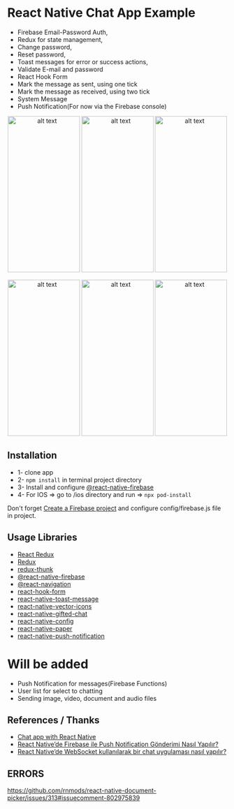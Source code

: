# React Native Chat App Example

- Firebase Email-Password Auth,
- Redux for state management,
- Change password,
- Reset password,
- Toast messages for error or success actions,
- Validate E-mail and password
- React Hook Form
- Mark the message as sent, using one tick
- Mark the message as received, using two tick
- System Message
- Push Notification(For now via the Firebase console)

<p align="center">
    <img src="screenshots/signUp.png" alt="alt text" width="165" height="358">
    <img src="screenshots/signIn.png" alt="alt text"  width="165" height="358">
    <img src="screenshots/resetPassword.png" alt="alt text" width="165" height="358">
</p>
<p align="center">
    <img src="screenshots/addRoom.png" alt="alt text" width="165" height="358">
    <img src="screenshots/roomScreen.png" alt="alt text" width="165" height="358">
    <img src="screenshots/chatScreen.png" alt="alt text" width="165" height="358">
  </p>

## Installation

- 1- clone app
- 2- `npm install` in terminal project directory
- 3- Install and configure [@react-native-firebase](https://rnfirebase.io/#installation)
- 4- For IOS => go to /ios directory and run => `npx pod-install`

Don't forget [Create a Firebase project](https://console.firebase.google.com) and configure config/firebase.js file in project.

## Usage Libraries

- [React Redux](https://github.com/reduxjs/react-redux)
- [Redux](https://github.com/reduxjs/redux)
- [redux-thunk](https://github.com/reduxjs/redux-thunk)
- [@react-native-firebase](https://rnfirebase.io/)
- [@react-navigation](https://reactnavigation.org/)
- [react-hook-form](https://react-hook-form.com/)
- [react-native-toast-message](https://github.com/calintamas/react-native-toast-message#readme)
- [react-native-vector-icons](https://github.com/oblador/react-native-vector-icons)
- [react-native-gifted-chat](https://github.com/FaridSafi/react-native-gifted-chat)
- [react-native-config](https://github.com/luggit/react-native-config)
- [react-native-paper](https://github.com/callstack/react-native-paper)
- [react-native-push-notification](https://github.com/zo0r/react-native-push-notification)

# Will be added

- Push Notification for messages(Firebase Functions)
- User list for select to chatting
- Sending image, video, document and audio files

## References / Thanks

- [Chat app with React Native](https://amanhimself.dev/blog/chat-app-with-react-native-part-1/)
- [React Native’de Firebase ile Push Notification Gönderimi Nasıl Yapılır?](https://zaferayan.medium.com/react-nativede-firebase-ile-push-notification-g%C3%B6nderimi-8547f3b07ece)
- [React Native’de WebSocket kullanılarak bir chat uygulaması nasıl yapılır?](https://zaferayan.medium.com/react-nativede-websocket-kullan%C4%B1larak-bir-chat-uygulamas%C4%B1-nas%C4%B1l-yap%C4%B1l%C4%B1r-c2597fa5cd8e)

## ERRORS
https://github.com/rnmods/react-native-document-picker/issues/313#issuecomment-802975839

